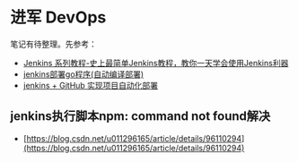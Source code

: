 # 进军 DevOps

笔记有待整理。先参考：

- [Jenkins 系列教程-史上最简单Jenkins教程，教你一天学会使用Jenkins利器](https://blog.csdn.net/qq_32352777/article/details/109267847)
- [jenkins部署go程序(自动编译部署)](https://juejin.cn/post/6952765925388976165)
- [jenkins + GitHub 实现项目自动化部署](https://learnku.com/articles/44764)

## jenkins执行脚本npm: command not found解决

- [https://blog.csdn.net/u011296165/article/details/96110294](https://blog.csdn.net/u011296165/article/details/96110294)
